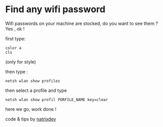 # Find any wifi password
Wifi passwords on your machine are stocked, do you want to see them ?
Yes , ok !

first type:

```PY
color a 
cls
``` 
(only for style)

then type :

```PY
netsh wlan show profiles 
```

then select a profile and type 

```PY
netsh wlan show profil PORFILE_NAME key=clear 
```

here we go, work done !


code & tips by [natrixdev](https://github.com/natrixdev)

